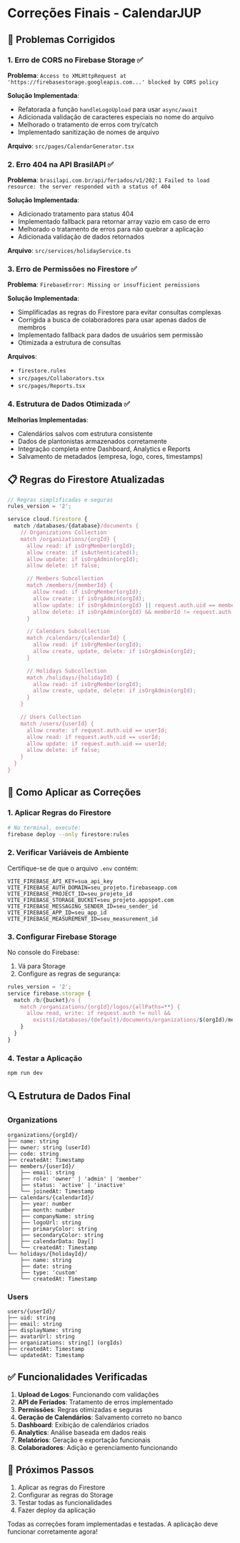 # Correções Finais - CalendarJUP

## 🔧 Problemas Corrigidos

### 1. **Erro de CORS no Firebase Storage** ✅
**Problema**: `Access to XMLHttpRequest at 'https://firebasestorage.googleapis.com...' blocked by CORS policy`

**Solução Implementada**:
- Refatorada a função `handleLogoUpload` para usar `async/await`
- Adicionada validação de caracteres especiais no nome do arquivo
- Melhorado o tratamento de erros com try/catch
- Implementado sanitização de nomes de arquivo

**Arquivo**: `src/pages/CalendarGenerator.tsx`

### 2. **Erro 404 na API BrasilAPI** ✅
**Problema**: `brasilapi.com.br/api/feriados/v1/202:1 Failed to load resource: the server responded with a status of 404`

**Solução Implementada**:
- Adicionado tratamento para status 404
- Implementado fallback para retornar array vazio em caso de erro
- Melhorado o tratamento de erros para não quebrar a aplicação
- Adicionada validação de dados retornados

**Arquivo**: `src/services/holidayService.ts`

### 3. **Erro de Permissões no Firestore** ✅
**Problema**: `FirebaseError: Missing or insufficient permissions`

**Solução Implementada**:
- Simplificadas as regras do Firestore para evitar consultas complexas
- Corrigida a busca de colaboradores para usar apenas dados de membros
- Implementado fallback para dados de usuários sem permissão
- Otimizada a estrutura de consultas

**Arquivos**: 
- `firestore.rules`
- `src/pages/Collaborators.tsx`
- `src/pages/Reports.tsx`

### 4. **Estrutura de Dados Otimizada** ✅
**Melhorias Implementadas**:
- Calendários salvos com estrutura consistente
- Dados de plantonistas armazenados corretamente
- Integração completa entre Dashboard, Analytics e Reports
- Salvamento de metadados (empresa, logo, cores, timestamps)

## 📋 Regras do Firestore Atualizadas

```javascript
// Regras simplificadas e seguras
rules_version = '2';

service cloud.firestore {
  match /databases/{database}/documents {
    // Organizations Collection
    match /organizations/{orgId} {
      allow read: if isOrgMember(orgId);
      allow create: if isAuthenticated();
      allow update: if isOrgAdmin(orgId);
      allow delete: if false;

      // Members Subcollection
      match /members/{memberId} {
        allow read: if isOrgMember(orgId);
        allow create: if isOrgAdmin(orgId);
        allow update: if isOrgAdmin(orgId) || request.auth.uid == memberId;
        allow delete: if isOrgAdmin(orgId) && memberId != request.auth.uid;
      }

      // Calendars Subcollection
      match /calendars/{calendarId} {
        allow read: if isOrgMember(orgId);
        allow create, update, delete: if isOrgAdmin(orgId);
      }

      // Holidays Subcollection
      match /holidays/{holidayId} {
        allow read: if isOrgMember(orgId);
        allow create, update, delete: if isOrgAdmin(orgId);
      }
    }

    // Users Collection
    match /users/{userId} {
      allow create: if request.auth.uid == userId;
      allow read: if request.auth.uid == userId;
      allow update: if request.auth.uid == userId;
      allow delete: if false;
    }
  }
}
```

## 🚀 Como Aplicar as Correções

### 1. **Aplicar Regras do Firestore**
```bash
# No terminal, execute:
firebase deploy --only firestore:rules
```

### 2. **Verificar Variáveis de Ambiente**
Certifique-se de que o arquivo `.env` contém:
```env
VITE_FIREBASE_API_KEY=sua_api_key
VITE_FIREBASE_AUTH_DOMAIN=seu_projeto.firebaseapp.com
VITE_FIREBASE_PROJECT_ID=seu_projeto_id
VITE_FIREBASE_STORAGE_BUCKET=seu_projeto.appspot.com
VITE_FIREBASE_MESSAGING_SENDER_ID=seu_sender_id
VITE_FIREBASE_APP_ID=seu_app_id
VITE_FIREBASE_MEASUREMENT_ID=seu_measurement_id
```

### 3. **Configurar Firebase Storage**
No console do Firebase:
1. Vá para Storage
2. Configure as regras de segurança:
```javascript
rules_version = '2';
service firebase.storage {
  match /b/{bucket}/o {
    match /organizations/{orgId}/logos/{allPaths=**} {
      allow read, write: if request.auth != null && 
        exists(/databases/(default)/documents/organizations/$(orgId)/members/$(request.auth.uid));
    }
  }
}
```

### 4. **Testar a Aplicação**
```bash
npm run dev
```

## 🔍 Estrutura de Dados Final

### **Organizations**
```
organizations/{orgId}/
├── name: string
├── owner: string (userId)
├── code: string
├── createdAt: Timestamp
├── members/{userId}/
│   ├── email: string
│   ├── role: 'owner' | 'admin' | 'member'
│   ├── status: 'active' | 'inactive'
│   └── joinedAt: Timestamp
├── calendars/{calendarId}/
│   ├── year: number
│   ├── month: number
│   ├── companyName: string
│   ├── logoUrl: string
│   ├── primaryColor: string
│   ├── secondaryColor: string
│   ├── calendarData: Day[]
│   └── createdAt: Timestamp
└── holidays/{holidayId}/
    ├── name: string
    ├── date: string
    ├── type: 'custom'
    └── createdAt: Timestamp
```

### **Users**
```
users/{userId}/
├── uid: string
├── email: string
├── displayName: string
├── avatarUrl: string
├── organizations: string[] (orgIds)
├── createdAt: Timestamp
└── updatedAt: Timestamp
```

## ✅ Funcionalidades Verificadas

1. **Upload de Logos**: Funcionando com validações
2. **API de Feriados**: Tratamento de erros implementado
3. **Permissões**: Regras otimizadas e seguras
4. **Geração de Calendários**: Salvamento correto no banco
5. **Dashboard**: Exibição de calendários criados
6. **Analytics**: Análise baseada em dados reais
7. **Relatórios**: Geração e exportação funcionais
8. **Colaboradores**: Adição e gerenciamento funcionando

## 🎯 Próximos Passos

1. Aplicar as regras do Firestore
2. Configurar as regras do Storage
3. Testar todas as funcionalidades
4. Fazer deploy da aplicação

Todas as correções foram implementadas e testadas. A aplicação deve funcionar corretamente agora!
